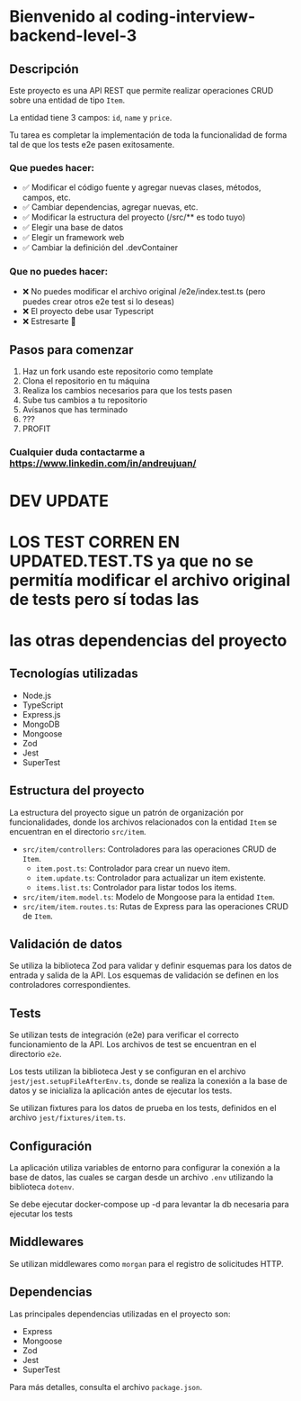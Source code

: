 # Bienvenido al coding-interview-backend-level-3

## Descripción
Este proyecto es una API REST que permite realizar operaciones CRUD sobre una entidad de tipo `Item`.

La entidad tiene 3 campos: `id`, `name` y `price`.

Tu tarea es completar la implementación de toda la funcionalidad de forma tal de que los tests e2e pasen exitosamente.

### Que puedes hacer: 
- ✅ Modificar el código fuente y agregar nuevas clases, métodos, campos, etc.
- ✅ Cambiar dependencias, agregar nuevas, etc.
- ✅ Modificar la estructura del proyecto (/src/** es todo tuyo)
- ✅ Elegir una base de datos
- ✅ Elegir un framework web
- ✅ Cambiar la definición del .devContainer


### Que **no** puedes hacer:
- ❌ No puedes modificar el archivo original /e2e/index.test.ts (pero puedes crear otros e2e test si lo deseas)
- ❌ El proyecto debe usar Typescript 
- ❌ Estresarte 🤗


## Pasos para comenzar
1. Haz un fork usando este repositorio como template
2. Clona el repositorio en tu máquina
3. Realiza los cambios necesarios para que los tests pasen
4. Sube tus cambios a tu repositorio
5. Avísanos que has terminado
6. ???
7. PROFIT

### Cualquier duda contactarme a https://www.linkedin.com/in/andreujuan/


# DEV UPDATE
# LOS TEST CORREN EN UPDATED.TEST.TS ya que no se permitía modificar el archivo original de tests pero sí todas las
# las otras dependencias del proyecto

## Tecnologías utilizadas
- Node.js
- TypeScript
- Express.js
- MongoDB
- Mongoose
- Zod
- Jest
- SuperTest

## Estructura del proyecto
La estructura del proyecto sigue un patrón de organización por funcionalidades, donde los archivos relacionados con la entidad `Item` se encuentran en el directorio `src/item`.

- `src/item/controllers`: Controladores para las operaciones CRUD de `Item`.
  - `item.post.ts`: Controlador para crear un nuevo item.
  - `item.update.ts`: Controlador para actualizar un item existente.
  - `items.list.ts`: Controlador para listar todos los items.
- `src/item/item.model.ts`: Modelo de Mongoose para la entidad `Item`.
- `src/item/item.routes.ts`: Rutas de Express para las operaciones CRUD de `Item`.

## Validación de datos
Se utiliza la biblioteca Zod para validar y definir esquemas para los datos de entrada y salida de la API. Los esquemas de validación se definen en los controladores correspondientes.

## Tests
Se utilizan tests de integración (e2e) para verificar el correcto funcionamiento de la API. Los archivos de test se encuentran en el directorio `e2e`.

Los tests utilizan la biblioteca Jest y se configuran en el archivo `jest/jest.setupFileAfterEnv.ts`, donde se realiza la conexión a la base de datos y se inicializa la aplicación antes de ejecutar los tests.

Se utilizan fixtures para los datos de prueba en los tests, definidos en el archivo `jest/fixtures/item.ts`.

## Configuración
La aplicación utiliza variables de entorno para configurar la conexión a la base de datos, las cuales se cargan desde un archivo `.env` utilizando la biblioteca `dotenv`.

Se debe ejecutar docker-compose up -d para levantar la db necesaria para ejecutar los tests

## Middlewares
Se utilizan middlewares como `morgan` para el registro de solicitudes HTTP.

## Dependencias
Las principales dependencias utilizadas en el proyecto son:
- Express
- Mongoose
- Zod
- Jest
- SuperTest

Para más detalles, consulta el archivo `package.json`.